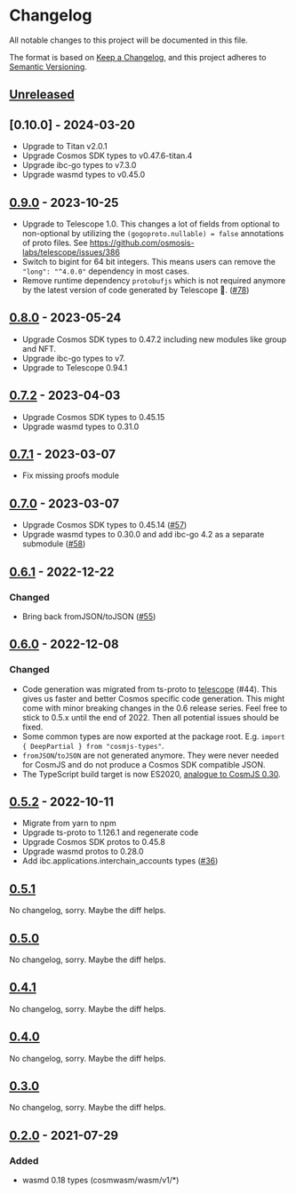 # Changelog

All notable changes to this project will be documented in this file.

The format is based on [Keep a Changelog](https://keepachangelog.com/en/1.0.0/),
and this project adheres to
[Semantic Versioning](https://semver.org/spec/v2.0.0.html).

## [Unreleased]

## [0.10.0] - 2024-03-20

- Upgrade to Titan v2.0.1
- Upgrade Cosmos SDK types to v0.47.6-titan.4
- Upgrade ibc-go types to v7.3.0
- Upgrade wasmd types to v0.45.0

## [0.9.0] - 2023-10-25

- Upgrade to Telescope 1.0. This changes a lot of fields from optional to
  non-optional by utilizing the `(gogoproto.nullable) = false` annotations of
  proto files. See <https://github.com/osmosis-labs/telescope/issues/386>
- Switch to bigint for 64 bit integers. This means users can remove the
  `"long": "^4.0.0"` dependency in most cases.
- Remove runtime dependency `protobufjs` which is not required anymore by the
  latest version of code generated by Telescope 👏. ([#78])

[#78]: https://github.com/confio/cosmjs-types/issues/78

## [0.8.0] - 2023-05-24

- Upgrade Cosmos SDK types to 0.47.2 including new modules like group and NFT.
- Upgrade ibc-go types to v7.
- Upgrade to Telescope 0.94.1

## [0.7.2] - 2023-04-03

- Upgrade Cosmos SDK types to 0.45.15
- Upgrade wasmd types to 0.31.0

## [0.7.1] - 2023-03-07

- Fix missing proofs module

## [0.7.0] - 2023-03-07

- Upgrade Cosmos SDK types to 0.45.14 ([#57])
- Upgrade wasmd types to 0.30.0 and add ibc-go 4.2 as a separate submodule
  ([#58])

[#57]: https://github.com/confio/cosmjs-types/pull/57
[#58]: https://github.com/confio/cosmjs-types/pull/58

## [0.6.1] - 2022-12-22

### Changed

- Bring back fromJSON/toJSON ([#55])

[#55]: https://github.com/confio/cosmjs-types/pull/55

## [0.6.0] - 2022-12-08

### Changed

- Code generation was migrated from ts-proto to
  [telescope](https://github.com/osmosis-labs/telescope) (#44). This gives us
  faster and better Cosmos specific code generation. This might come with minor
  breaking changes in the 0.6 release series. Feel free to stick to 0.5.x until
  the end of 2022. Then all potential issues should be fixed.
- Some common types are now exported at the package root. E.g.
  `import { DeepPartial } from "cosmjs-types"`.
- `fromJSON`/`toJSON` are not generated anymore. They were never needed for
  CosmJS and do not produce a Cosmos SDK compatible JSON.
- The TypeScript build target is now ES2020,
  [analogue to CosmJS 0.30](https://github.com/cosmos/cosmjs/issues/1002).

## [0.5.2] - 2022-10-11

- Migrate from yarn to npm
- Upgrade ts-proto to 1.126.1 and regenerate code
- Upgrade Cosmos SDK protos to 0.45.8
- Upgrade wasmd protos to 0.28.0
- Add ibc.applications.interchain_accounts types ([#36])

[#36]: https://github.com/confio/cosmjs-types/issues/36

## [0.5.1]

No changelog, sorry. Maybe the diff helps.

## [0.5.0]

No changelog, sorry. Maybe the diff helps.

## [0.4.1]

No changelog, sorry. Maybe the diff helps.

## [0.4.0]

No changelog, sorry. Maybe the diff helps.

## [0.3.0]

No changelog, sorry. Maybe the diff helps.

## [0.2.0] - 2021-07-29

### Added

- wasmd 0.18 types (cosmwasm/wasm/v1/\*)

[unreleased]: https://github.com/confio/cosmjs-types/compare/v0.9.0...HEAD
[0.9.0]: https://github.com/confio/cosmjs-types/compare/v0.8.0...v0.9.0
[0.8.0]: https://github.com/confio/cosmjs-types/compare/v0.7.2...v0.8.0
[0.7.2]: https://github.com/confio/cosmjs-types/compare/v0.7.1...v0.7.2
[0.7.1]: https://github.com/confio/cosmjs-types/compare/v0.7.0...v0.7.1
[0.7.0]: https://github.com/confio/cosmjs-types/compare/v0.6.1...v0.7.0
[0.6.1]: https://github.com/confio/cosmjs-types/compare/v0.6.0...v0.6.1
[0.6.0]: https://github.com/confio/cosmjs-types/compare/v0.5.2...v0.6.0
[0.5.2]: https://github.com/confio/cosmjs-types/compare/v0.5.1...v0.5.2
[0.5.1]: https://github.com/confio/cosmjs-types/compare/v0.5.0...v0.5.1
[0.5.0]: https://github.com/confio/cosmjs-types/compare/v0.4.1...v0.5.0
[0.4.1]: https://github.com/confio/cosmjs-types/compare/v0.4.0...v0.4.1
[0.4.0]: https://github.com/confio/cosmjs-types/compare/v0.3.0...v0.4.0
[0.3.0]: https://github.com/confio/cosmjs-types/compare/v0.2.0...v0.3.0
[0.2.0]: https://github.com/confio/cosmjs-types/compare/v0.1.0...v0.2.0
